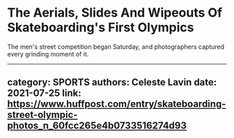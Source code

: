 # The Aerials, Slides And Wipeouts Of Skateboarding's First Olympics

The men's street competition began Saturday, and photographers captured every grinding moment of it.

---
category: SPORTS
authors: Celeste Lavin
date: 2021-07-25
link: https://www.huffpost.com/entry/skateboarding-street-olympic-photos_n_60fcc265e4b0733516274d93
---

